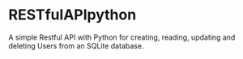 # RESTfulAPIpython

A simple Restful API with Python for creating, reading, updating and deleting Users from an SQLite database.
